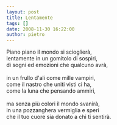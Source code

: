 ```yaml
---
layout: post
title: Lentamente
tags: []
date: 2008-11-30 16:22:00
author: pietro
---
```

Piano piano il mondo si scioglierà,<br/>lentamente in un gomitolo di sospiri,<br/>di sogni ed emozioni che qualcuno avrà,<br/><br/>in un frullo d'ali come mille vampiri,<br/>come il nastro che uniti visti ci ha,<br/>come la luna che pensando ammiri,<br/><br/>ma senza più colori il mondo svanirà,<br/>in una pozzanghera vermiglia e speri<br/>che il tuo cuore sia donato a chi ti sentirà.
